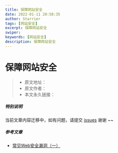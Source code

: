 ```yaml
---
title: 保障网站安全
date: 2022-01-11 20:58:35
author: Starrier
tags: [网站安全]
excerpt: 保障网站安全
swiper:
keywords: [网站安全]
description: 保障网站安全
---
```


# 保障网站安全

> * 原文地址：[]()
> * 原文作者：[]()
> * 本文永久链接：[]()

##### **特别说明**

当前文章内容迁移中，如有问题，请提交 [issues](https://github.com/Starrier/starrier.github.io/issues) 谢谢 ~~

##### 参考文章

- [常见Web安全漏洞（一）](https://juejin.cn/post/6887410793059450887)
